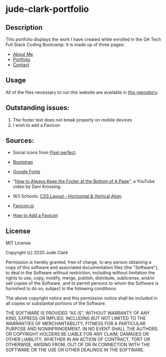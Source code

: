 # jude-clark-portfolio

## Description
This portfolio displays the work I have created while enrolled in the GA Tech Full Stack Coding Bootcamp. It is made up of three pages:

* [About Me](https://judeclark19.github.io/jude-clark-portfolio/)
* [Portfolio](https://judeclark19.github.io/jude-clark-portfolio/portfolio.html)
* [Contact](https://judeclark19.github.io/jude-clark-portfolio/contact.html)

## Usage

All of the files necessary to run this website are available in [this repository](https://github.com/judeclark19/jude-clark-portfolio).

## Outstanding issues:
1. The footer text does not break properly on mobile devices
2. I wish to add a Favicon

## Sources:

* Social icons from <a href="https://www.flaticon.com/authors/pixel-perfect" title="Pixel perfect">Pixel perfect</a>.

* [Bootstrap](https://getbootstrap.com/docs/4.5/getting-started/introduction/)

* [Google Fonts](https://fonts.google.com/)

* "[How to Always Keep the Footer at the Bottom of A Page](https://www.youtube.com/watch?v=qlCIXXhSX6Y)", a YouTube video by Dani Krossing.

* W3 Schools: [CSS Layout - Horizontal & Vertical Align](https://www.w3schools.com/css/css_align.asp)

* [Favicon.io](https://favicon.io/)

* [How to Add a Favicon](https://www.youtube.com/watch?v=pA8103S-yqk)

## License
MIT License

Copyright (c) 2020 Jude Clark

Permission is hereby granted, free of charge, to any person obtaining a copy
of this software and associated documentation files (the "Software"), to deal
in the Software without restriction, including without limitation the rights
to use, copy, modify, merge, publish, distribute, sublicense, and/or sell
copies of the Software, and to permit persons to whom the Software is
furnished to do so, subject to the following conditions:

The above copyright notice and this permission notice shall be included in all
copies or substantial portions of the Software.

THE SOFTWARE IS PROVIDED "AS IS", WITHOUT WARRANTY OF ANY KIND, EXPRESS OR
IMPLIED, INCLUDING BUT NOT LIMITED TO THE WARRANTIES OF MERCHANTABILITY,
FITNESS FOR A PARTICULAR PURPOSE AND NONINFRINGEMENT. IN NO EVENT SHALL THE
AUTHORS OR COPYRIGHT HOLDERS BE LIABLE FOR ANY CLAIM, DAMAGES OR OTHER
LIABILITY, WHETHER IN AN ACTION OF CONTRACT, TORT OR OTHERWISE, ARISING FROM,
OUT OF OR IN CONNECTION WITH THE SOFTWARE OR THE USE OR OTHER DEALINGS IN THE
SOFTWARE.